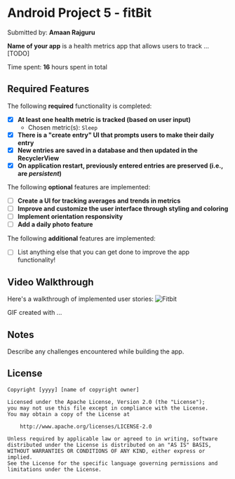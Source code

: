 # Android Project 5 - fitBit

Submitted by: **Amaan Rajguru**

**Name of your app** is a health metrics app that allows users to track ... [TODO] 

Time spent: **16** hours spent in total

## Required Features

The following **required** functionality is completed:

- [X] **At least one health metric is tracked (based on user input)**
  - Chosen metric(s): `Sleep`
- [X] **There is a "create entry" UI that prompts users to make their daily entry**
- [X] **New entries are saved in a database and then updated in the RecyclerView**
- [X] **On application restart, previously entered entries are preserved (i.e., are *persistent*)**
 
The following **optional** features are implemented:

- [ ] **Create a UI for tracking averages and trends in metrics**
- [ ] **Improve and customize the user interface through styling and coloring**
- [ ] **Implement orientation responsivity**
- [ ] **Add a daily photo feature**

The following **additional** features are implemented:

- [ ] List anything else that you can get done to improve the app functionality!

## Video Walkthrough

Here's a walkthrough of implemented user stories:
![Fitbit](https://user-images.githubusercontent.com/99455992/222011926-5f6ec6e0-8e21-4cf9-a25e-bbfa40392d75.gif)

GIF created with ...  
<!-- Recommend
[ScreenToGif](https://www.screentogif.com/) for Windows
-->

## Notes

Describe any challenges encountered while building the app.

## License

    Copyright [yyyy] [name of copyright owner]

    Licensed under the Apache License, Version 2.0 (the "License");
    you may not use this file except in compliance with the License.
    You may obtain a copy of the License at

        http://www.apache.org/licenses/LICENSE-2.0

    Unless required by applicable law or agreed to in writing, software
    distributed under the License is distributed on an "AS IS" BASIS,
    WITHOUT WARRANTIES OR CONDITIONS OF ANY KIND, either express or implied.
    See the License for the specific language governing permissions and
    limitations under the License.
